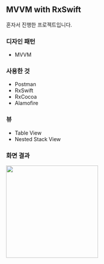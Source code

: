 ## MVVM with RxSwift

혼자서 진행한 프로젝트입니다.

### 디자인 패턴

- MVVM

### 사용한 것

- Postman
- RxSwift
- RxCocoa
- Alamofire

### 뷰

- Table View
- Nested Stack View

### 화면 결과

<img src="https://user-images.githubusercontent.com/61342175/137121822-eef02dd2-40a1-45b8-811e-a0dd0af4bd55.gif" width=250 align=left>
